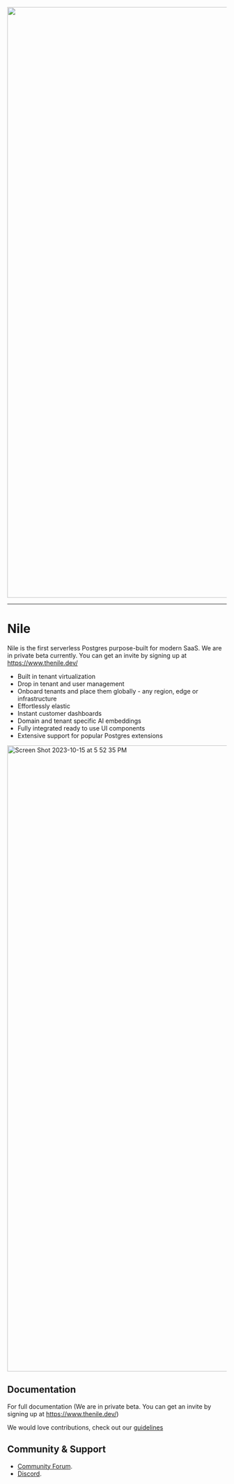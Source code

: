<p align="center">
<img width="1356" alt="Screen Shot 2023-06-21 at 7 35 32 PM" src="https://github.com/niledatabase/niledatabase/assets/2977624/5273f334-f7ee-4b11-87da-5835897a3639">
</p>

---

# Nile

Nile is the first serverless Postgres purpose-built for modern SaaS. We are in private beta currently. You can get an invite by signing up at https://www.thenile.dev/

- Built in tenant virtualization
- Drop in tenant and user management
- Onboard tenants and place them globally - any region, edge or infrastructure
- Effortlessly elastic
- Instant customer dashboards
- Domain and tenant specific AI embeddings
- Fully integrated ready to use UI components
- Extensive support for popular Postgres extensions

<img width="1437" alt="Screen Shot 2023-10-15 at 5 52 35 PM" src="https://github.com/niledatabase/niledatabase/assets/2977624/be1c2140-ef66-48ca-9df9-b74c0033877e">

## Documentation

For full documentation (We are in private beta. You can get an invite by signing up at https://www.thenile.dev/)

We would love contributions, check out our [guidelines](./DEVELOPERS.md)

## Community & Support

- [Community Forum](https://github.com/orgs/niledatabase/discussions).
- [Discord](https://discord.gg/s7hcR9Hxj3).
